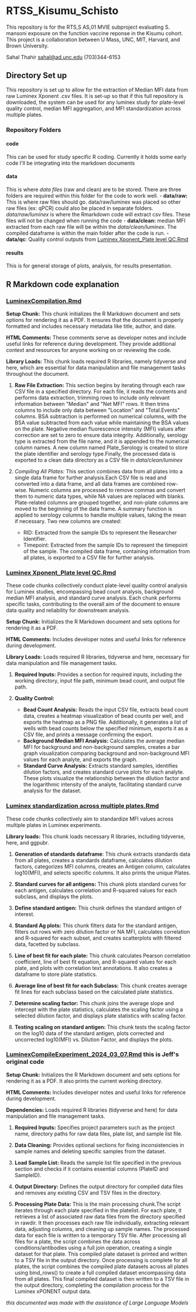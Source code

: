 # RTSS_Kisumu_Schisto

This repository is for the RTS,S AS,01 MVIE subproject evaluating S. mansoni exposure on the function vaccine reponse in the Kisumu cohort. This project is a collaboration between U Mass, UNC, MIT, Harvard, and Brown University.

Sahal Thahir [sahal\@ad.unc.edu](mailto:sahal@ad.unc.edu) (703)344-6153

## Directory Set up

This repository is set up to allow for the extraction of Median MFI data from raw Luminex Xponent .csv files. It is set-up so that if this full repository is downloaded, the system can be used for any luminex study for plate-level quality control, median MFI aggregation, and MFI standardization across multiple plates.

### Repository Folders

#### code

This can be used for study specific R coding. Currently it holds some early code I'll be integrating into the markdown documents

#### data

This is where *data files* (raw and clean) are to be stored. There are three folders are required within this folder for the code to work well. - **data/raw:** This is where raw files should go. data/raw/luminex was placed so other raw files (ex: qPCR) could also be placed in separate folders. *data/raw/luminex* is where the Rmarkdown code will extract csv files. These files will not be changed when running the code - **data/clean:** median MFI extracted from each raw file will be within the *data/clean/luminex*. The compiled dataframe is within the main folder after the code is run. - **data/qc**: Quality control outputs from [Luminex Xponent_Plate level QC.Rmd]()

#### results

This is for general storage of plots, analysis, for results presentation.

## R Markdown code explanation

### [LuminexCompilation.Rmd]()

**Setup Chunk:** This chunk initializes the R Markdown document and sets options for rendering it as a PDF. It ensures that the document is properly formatted and includes necessary metadata like title, author, and date.

**HTML Comments:** These comments serve as developer notes and include useful links for reference during development. They provide additional context and resources for anyone working on or reviewing the code.

**Library Loads:** This chunk loads required R libraries, namely tidyverse and here, which are essential for data manipulation and file management tasks throughout the document.

1.  **Raw File Extraction:** This section begins by iterating through each raw CSV file in a specified directory. For each file, it reads the contents and performs data extraction, trimming rows to include only relevant information between "Median" and "Net MFI" rows. It then trims columns to include only data between "Location" and "Total.Events" columns. BSA subtraction is performed on numerical columns, with the BSA value subtracted from each value while maintaining the BSA values on the plate. Negative median fluorescence intensity (MFI) values after correction are set to zero to ensure data integrity. Additionally, serology type is extracted from the file name, and it is appended to the numerical column names. A new column named Plate_Serology is created to store the plate identifier and serology type.Finally, the processed data is exported to a clean data directory as a CSV file in *data/clean/luminex*

2.  *Compiling All Plates:* This section combines data from all plates into a single data frame for further analysis.Each CSV file is read and converted into a data frame, and all data frames are combined row-wise. Numeric columns are processed to remove commas and convert them to numeric data types, while NA values are replaced with blanks. Plate-related columns are grouped together, and non-plate columns are moved to the beginning of the data frame. A summary function is applied to serology columns to handle multiple values, taking the mean if necessary. Two new columns are created:

    -   RID: Extracted from the sample IDs to represent the Researcher Identifier.
    -   Timepoint: Extracted from the sample IDs to represent the timepoint of the sample. The compiled data frame, containing information from all plates, is exported to a CSV file for further analysis.

### [Luminex Xponent_Plate level QC.Rmd]()

These code chunks collectively conduct plate-level quality control analysis for Luminex studies, encompassing bead count analysis, background median MFI analysis, and standard curve analysis. Each chunk performs specific tasks, contributing to the overall aim of the document to ensure data quality and reliability for downstream analysis.

**Setup Chunk:** Initializes the R Markdown document and sets options for rendering it as a PDF.

**HTML Comments:** Includes developer notes and useful links for reference during development.

**Library Loads:** Loads required R libraries, tidyverse and here, necessary for data manipulation and file management tasks.

1.  **Required Inputs:** Provides a section for required inputs, including the working directory, input file path, minimum bead count, and output file path.

2.  **Quality Control:**

    -   **Bead Count Analysis:** Reads the input CSV file, extracts bead count data, creates a heatmap visualization of bead counts per well, and exports the heatmap as a PNG file. Additionally, it generates a list of wells with bead counts below the specified minimum, exports it as a CSV file, and prints a message confirming the export.
    -   **Background Median MFI Analysis:** Calculates the average median MFI for background and non-background samples, creates a bar graph visualization comparing background and non-background MFI values for each analyte, and exports the graph.
    -   **Standard Curve Analysis:** Extracts standard samples, identifies dilution factors, and creates standard curve plots for each analyte. These plots visualize the relationship between the dilution factor and the logarithmic intensity of the analyte, facilitating standard curve analysis for the dataset.

### [Luminex standardization across multiple plates.Rmd]()

These code chunks collectively aim to standardize MFI values across multiple plates in Luminex experiments.

**Library loads:** This chunk loads necessary R libraries, including tidyverse, here, and ggpubr.

  1.  **Generation of standards dataframe**: This chunk extracts standards data from all plates, creates a standards dataframe, calculates dilution factors, categorizes MFI columns, creates an Antigen column, calculates log10(MFI), and selects specific columns. It also prints the unique Plates.
  
  2.  **Standard curves for all antigens:** This chunk plots standard curves for each antigen, calculates correlation and R-squared values for each subclass, and displays the plots.
  
  3.  **Define standard antigen:** This chunk defines the standard antigen of interest.
  
  4.  **Standard Ag plots:** This chunk filters data for the standard antigen, filters out rows with zero dilution factor or NA MFI, calculates correlation and R-squared for each subset, and creates scatterplots with filtered data, facetted by subclass.
  
  5.  **Line of best fit for each plate:** This chunk calculates Pearson correlation coefficient, line of best fit equation, and R-squared values for each plate, and plots with correlation text annotations. It also creates a dataframe to store plate statistics.
  
  6.  **Average line of best fit for each Subclass:** This chunk creates average fit lines for each subclass based on the calculated plate statistics.
  
  7.  **Determine scaling factor:** This chunk joins the average slope and intercept with the plate statistics, calculates the scaling factor using a selected dilution factor, and displays plate statistics with scaling factor.
  
  8.  **Testing scaling on standard antigen:** This chunk tests the scaling factor on the log10 data of the standard antigen, plots corrected and uncorrected log10(MFI) vs. Dilution Factor, and displays the plots.
  
  
### [LuminexCompileExperiment_2024_03_07.Rmd]() this is Jeff's original code
**Setup Chunk:** Initializes the R Markdown document and sets options for rendering it as a PDF. It also prints the current working directory.

**HTML Comments:** Includes developer notes and useful links for reference during development.

**Dependencies:** Loads required R libraries (tidyverse and here) for data manipulation and file management tasks.

1.  **Required Inputs:** Specifies project parameters such as the project name, directory paths for raw data files, plate list, and sample list file.

2.  **Data Cleaning:** Provides optional sections for fixing inconsistencies in sample names and deleting specific samples from the dataset.

3. **Load Sample List:** Reads the sample list file specified in the previous section and checks if it contains essential columns (PlateID and SampleID).

4. **Output Directory:** Defines the output directory for compiled data files and removes any existing CSV and TSV files in the directory.

5. **Processing Plate Data:** This is the main processing chunk.The script iterates through each plate specified in the platelist. For each plate, it retrieves a list of associated raw data files from the directory specified in rawdir. It then processes each raw file individually, extracting relevant data, adjusting columns, and cleaning up sample names. The processed data for each file is written to a temporary TSV file. After processing all files for a plate, the script combines the data across conditions/antibodies using a full join operation, creating a single dataset for that plate. This compiled plate dataset is printed and written to a TSV file in the output directory. Once processing is complete for all plates, the script combines the compiled plate datasets across all plates using bind_rows() to create a full compiled dataset encompassing data from all plates. This final compiled dataset is then written to a TSV file in the output directory, completing the compilation process for the Luminex xPONENT output data.

*this documented was made with the assistance of Large Language Models*

